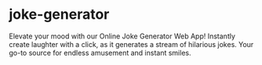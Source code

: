 # joke-generator
Elevate your mood with our Online Joke Generator Web App! Instantly create laughter with a click, as it generates a stream of hilarious jokes. Your go-to source for endless amusement and instant smiles.
